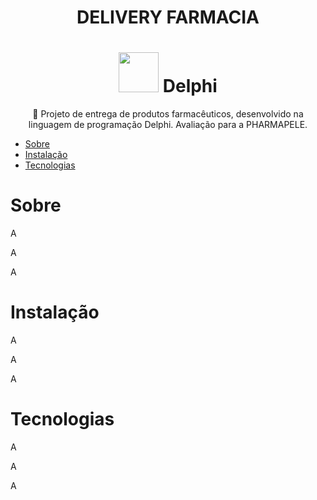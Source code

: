 <h1 align="center">DELIVERY FARMACIA</h1>
<h1 align="center">
  <img height="64px" src="https://img.icons8.com/color/48/000000/delphi-ide.png"> Delphi
</h1>

<p align="center">🚀 Projeto de entrega de produtos farmacêuticos, desenvolvido na linguagem de programação Delphi. Avaliação para a PHARMAPELE.</p>

<!--ts-->
   * [Sobre](#Sobre)
   * [Instalação](#instalacao)
   * [Tecnologias](#tecnologias)
<!--te-->

# Sobre
<p>A</p>
<p>A</p>
<p>A</p>

# Instalação
<p>A</p>
<p>A</p>
<p>A</p>

# Tecnologias
<p>A</p>
<p>A</p>
<p>A</p>


